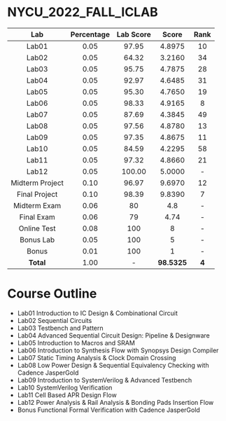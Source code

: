 # NYCU_2022_FALL_ICLAB

|  Lab  | Percentage | Lab Score | Score | Rank |
|:------:|:----------:|:------------:|:------------:|:------------:|
| Lab01           | 0.05 | 97.95 | 4.8975 | 10 | 
| Lab02           | 0.05 | 64.32 | 3.2160 | 34 | 
| Lab03           | 0.05 | 95.75 | 4.7875 | 28 |
| Lab04           | 0.05 | 92.97 | 4.6485 | 31 |
| Lab05           | 0.05 | 95.30 | 4.7650 | 19 |
| Lab06           | 0.05 | 98.33 | 4.9165 | 8 |
| Lab07           | 0.05 | 87.69 | 4.3845 | 49 |
| Lab08           | 0.05 | 97.56 | 4.8780 | 13 |
| Lab09           | 0.05 | 97.35 | 4.8675 | 11 |
| Lab10           | 0.05 | 84.59 | 4.2295 | 58 |
| Lab11           | 0.05 | 97.32 | 4.8660 | 21 |
| Lab12           | 0.05 | 100.00 | 5.0000 | - |
| Midterm Project | 0.10 | 96.97 | 9.6970 | 12 |
| Final Project   | 0.10 | 98.39 | 9.8390 | 7 | 
| Midterm Exam    | 0.06 | 80 | 4.8 | - |
| Final Exam      | 0.06 | 79 | 4.74 | - |
| Online Test     | 0.08 | 100 | 8 | - |
| Bonus Lab       | 0.05 | 100 | 5 | - |
| Bonus           | 0.01 | 100 | 1 | - |
| **Total**       | 1.00 | - | **98.5325** | **4** |

# Course Outline
* Lab01 Introduction to IC Design & Combinational Circuit  
* Lab02 Sequential Circuits  
* Lab03 Testbench and Pattern  
* Lab04 Advanced Sequential Circuit Design: Pipeline & Designware  
* Lab05 Introduction to Macros and SRAM  
* Lab06 Introduction to Synthesis Flow with Synopsys Design Compiler  
* Lab07 Static Timing Analysis & Clock Domain Crossing  
* Lab08 Low Power Design & Sequential Equivalency Checking with Cadence JasperGold  
* Lab09 Introduction to SystemVerilog & Advanced Testbench  
* Lab10 SystemVerilog Verification  
* Lab11 Cell Based APR Design Flow  
* Lab12 Power Analysis & Rail Analysis & Bonding Pads Insertion Flow  
* Bonus Functional Formal Verification with Cadence JasperGold  
